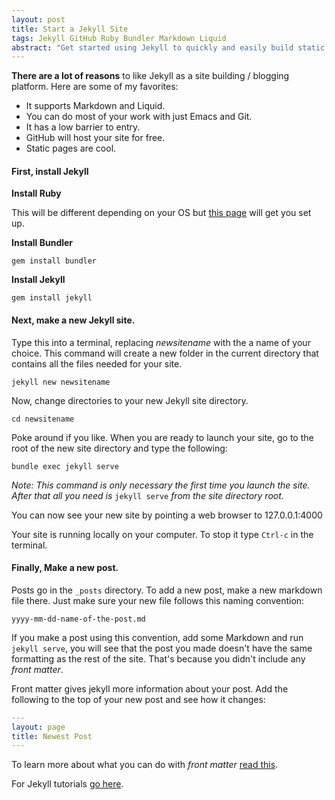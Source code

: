 ```yaml
---
layout: post
title: Start a Jekyll Site
tags: Jekyll GitHub Ruby Bundler Markdown Liquid
abstract: "Get started using Jekyll to quickly and easily build static sites with Markdown and Liquid."
---
```

**There are a lot of reasons** to like Jekyll as a site building / blogging platform. Here are some of my favorites:

 * It supports Markdown and Liquid.
 * You can do most of your work with just Emacs and Git.
 * It has a low barrier to entry.
 * GitHub will host your site for free.
 * Static pages are cool.

#### **First**, install Jekyll

**Install Ruby**

This will be different depending on your OS but [this page](https://www.ruby-lang.org/en/documentation/installation/)
will get you set up.

**Install Bundler**

`gem install bundler`

**Install Jekyll**

`gem install jekyll`

#### **Next**, make a new Jekyll site.

Type this into a terminal, replacing *newsitename* with the a name of your choice. This command will create a new
folder in the current directory that contains all the files needed for your site.

`jekyll new newsitename`

Now, change directories to your new Jekyll site directory. 

`cd newsitename`

Poke around if you like. When you are ready to launch your site, go to the root of the new site directory and
type the following:

`bundle exec jekyll serve`

*Note: This command is only necessary the first time you launch the site. After that all you need is* `jekyll serve`
*from the site directory root.*

You can now see your new site by pointing a web browser to 127.0.0.1:4000

Your site is running locally on your computer. To stop it type `Ctrl-c` in the terminal.

#### **Finally**, Make a new post.

Posts go in the `_posts` directory. To add a new post, make a new markdown file there. Just
make sure your new file follows this naming convention:

`yyyy-mm-dd-name-of-the-post.md`

If you make a post using this convention, add some Markdown and run `jekyll serve`, you will see that the post you made
doesn't have the same formatting as the rest of the site. That's because you didn't include any *front matter*.

Front matter gives jekyll more information about your post. Add the following to the top of your new post and see how it changes:

```YAML
---
layout: page
title: Newest Post
---
```

To learn more about what you can do with *front matter* [read this](https://jekyllrb.com/docs/front-matter/).

For Jekyll tutorials [go here](https://jekyllrb.com/tutorials/home/).